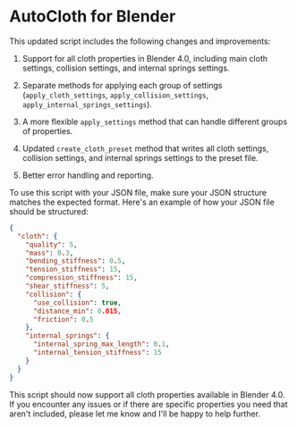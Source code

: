 # AutoCloth for Blender

This updated script includes the following changes and improvements:

1. Support for all cloth properties in Blender 4.0, including main cloth settings, collision settings, and internal springs settings.

2. Separate methods for applying each group of settings (`apply_cloth_settings`, `apply_collision_settings`, `apply_internal_springs_settings`).

3. A more flexible `apply_settings` method that can handle different groups of properties.

4. Updated `create_cloth_preset` method that writes all cloth settings, collision settings, and internal springs settings to the preset file.

5. Better error handling and reporting.

To use this script with your JSON file, make sure your JSON structure matches the expected format. Here's an example of how your JSON file should be structured:

```json
{
  "cloth": {
    "quality": 5,
    "mass": 0.3,
    "bending_stiffness": 0.5,
    "tension_stiffness": 15,
    "compression_stiffness": 15,
    "shear_stiffness": 5,
    "collision": {
      "use_collision": true,
      "distance_min": 0.015,
      "friction": 0.5
    },
    "internal_springs": {
      "internal_spring_max_length": 0.1,
      "internal_tension_stiffness": 15
    }
  }
}
```

This script should now support all cloth properties available in Blender 4.0. If you encounter any issues or if there are specific properties you need that aren't included, please let me know and I'll be happy to help further.